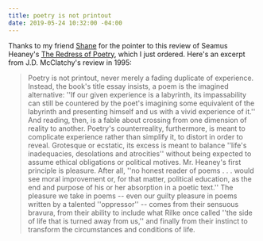 ```yaml
---
title: poetry is not printout
date: 2019-05-24 10:32:00 -04:00
---
```


Thanks to my friend [Shane](https://www.vassar.edu/faculty/shslatteryquintanilla/) for the pointer to this review of Seamus Heaney's [The Redress of Poetry](https://www.indiebound.org/book/9780374524883), which I just ordered. Here's an excerpt from J.D. McClatchy's review in 1995:

>Poetry is not printout, never merely a fading duplicate of experience. Instead, the book's title essay insists, a poem is the imagined alternative: ''If our given experience is a labyrinth, its impassability can still be countered by the poet's imagining some equivalent of the labyrinth and presenting himself and us with a vivid experience of it.'' And reading, then, is a fable about crossing from one dimension of reality to another. Poetry's counterreality, furthermore, is meant to complicate experience rather than simplify it, to distort in order to reveal. Grotesque or ecstatic, its excess is meant to balance ''life's inadequacies, desolations and atrocities'' without being expected to assume ethical obligations or political motives. Mr. Heaney's first principle is pleasure. After all, ''no honest reader of poems . . . would see moral improvement or, for that matter, political education, as the end and purpose of his or her absorption in a poetic text.'' The pleasure we take in poems -- even our guilty pleasure in poems written by a talented ''oppressor'' -- comes from their sensuous bravura, from their ability to include what Rilke once called ''the side of life that is turned away from us,'' and finally from their instinct to transform the circumstances and conditions of life.